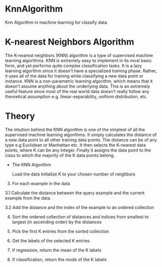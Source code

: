 # KnnAlgorithm
Knn Algorithm in machine learning for classify data

# K-nearest Neighbors Algorithm

The K-nearest neighbors (KNN) algorithm is a type of supervised machine learning algorithms. KNN is extremely easy to implement in its most basic form, and yet performs quite complex classification tasks. It is a lazy learning algorithm since it doesn't have a specialized training phase. Rather, it uses all of the data for training while classifying a new data point or instance. KNN is a non-parametric learning algorithm, which means that it doesn't assume anything about the underlying data. This is an extremely useful feature since most of the real world data doesn't really follow any theoretical assumption e.g. linear-separability, uniform distribution, etc.


# Theory

The intuition behind the KNN algorithm is one of the simplest of all the supervised machine learning algorithms. It simply calculates the distance of a new data point to all other training data points. The distance can be of any type e.g Euclidean or Manhattan etc. It then selects the K-nearest data points, where K can be any integer. Finally it assigns the data point to the class to which the majority of the K data points belong.

 - The KNN Algorithm

    Load the data
    Initialize K to your chosen number of neighbors

3. For each example in the data

3.1 Calculate the distance between the query example and the current example from the data.

3.2 Add the distance and the index of the example to an ordered collection

4. Sort the ordered collection of distances and indices from smallest to largest (in ascending order) by the distances

5. Pick the first K entries from the sorted collection

6. Get the labels of the selected K entries

7. If regression, return the mean of the K labels

8. If classification, return the mode of the K labels
